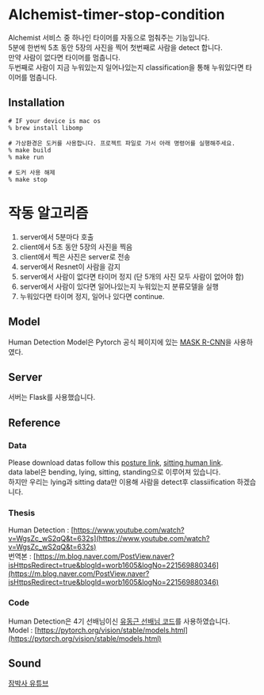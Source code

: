 # Alchemist-timer-stop-condition
Alchemist 서비스 중 하나인 타이머를 자동으로 멈춰주는 기능입니다.  
5분에 한번씩 5초 동안 5장의 사진을 찍어 첫번째로 사람을 detect 합니다.  
만약 사람이 없다면 타이머를 멈춥니다.  
두번째로 사람이 지금 누워있는지 일어나있는지 classification을 통해 누워있다면 타이머를 멈춥니다.

## Installation
```
# IF your device is mac os
% brew install libomp

# 가상환경은 도커를 사용합니다. 프로젝트 파일로 가서 아래 명령어를 실행해주세요.
% make build
% make run

# 도커 사용 해제
% make stop
```

# 작동 알고리즘
1. server에서 5분마다 호출  
2. client에서 5초 동안 5장의 사진을 찍음  
3. client에서 찍은 사진은 server로 전송  
4. server에서 Resnet이 사람을 감지  
5. server에서 사람이 없다면 타이머 정지 (단 5개의 사진 모두 사람이 없어야 함)  
6. server에서 사람이 있다면 일어나있는지 누워있는지 분류모델을 실행  
7. 누워있다면 타이머 정지, 일어나 있다면 continue.

## Model
Human Detection Model은 Pytorch 공식 페이지에 있는 [MASK R-CNN](https://arxiv.org/abs/1703.06870)을 사용하였다.  


## Server
서버는 Flask를 사용했습니다.

## Reference

### Data
Please download datas follow this [posture link](https://www.kaggle.com/deepshah16/silhouettes-of-human-posture?select=bending), [sitting human link](http://www2.informatik.uni-freiburg.de/~oliveira/dataset.html).  
data label은 bending, lying, sitting, standing으로 이루어져 있습니다.  
하지만 우리는 lying과 sitting data만 이용해 사람을 detect후 classiification 하겠습니다.

### Thesis
Human Detection : [https://www.youtube.com/watch?v=WgsZc_wS2qQ&t=632s](https://www.youtube.com/watch?v=WgsZc_wS2qQ&t=632s)  
번역본 : [https://m.blog.naver.com/PostView.naver?isHttpsRedirect=true&blogId=worb1605&logNo=221569880346](https://m.blog.naver.com/PostView.naver?isHttpsRedirect=true&blogId=worb1605&logNo=221569880346)


### Code
Human Detection은 4기 선배님이신 [유동근 선배님 코드](https://github.com/DonggeunYu/HumanDetectionCCTV)를 사용하였습니다.  
Model : [https://pytorch.org/vision/stable/models.html](https://pytorch.org/vision/stable/models.html)

## Sound
[잠박사 유튜브](https://www.youtube.com/channel/UClrKpnEehrQydacUHBptWcw/videos)

